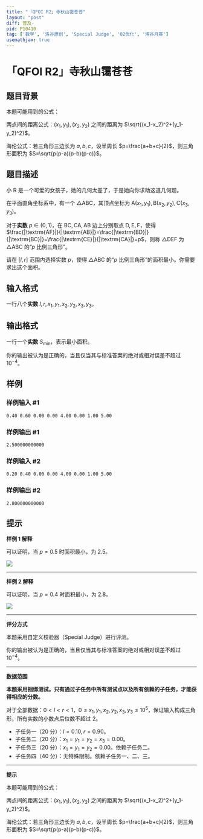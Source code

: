 ```yaml
---
title: "「QFOI R2」寺秋山霭苍苍"
layout: "post"
diff: 普及-
pid: P10410
tag: ['数学', '洛谷原创', 'Special Judge', 'O2优化', '洛谷月赛']
usemathjax: true
---
```


# 「QFOI R2」寺秋山霭苍苍
## 题目背景

本题可能用到的公式：

两点间的距离公式：$(x_1,y_1),(x_2,y_2)$ 之间的距离为 $\sqrt{(x_1-x_2)^2+(y_1-y_2)^2}$。

海伦公式：若三角形三边长为 $a,b,c$，设半周长 $p=\frac{a+b+c}{2}$，则三角形面积为 $S=\sqrt{p(p-a)(p-b)(p-c)}$。
## 题目描述

小 R 是一个可爱的女孩子，她的几何太差了，于是她向你求助这道几何题。

在平面直角坐标系中，有一个 $\triangle\textrm{ABC}$，其顶点坐标为 $\textrm{A}(x_1,y_1),\textrm{B}(x_2,y_2),\textrm{C}(x_3,y_3)$。

对于**实数** $p\in(0,1)$，在 $\textrm{BC},\textrm{CA},\textrm{AB}$ 边上分别取点 $\textrm{D},\textrm{E},\textrm{F}$，使得 $\frac{|\textrm{AF}|}{|\textrm{AB}|}=\frac{|\textrm{BD}|}{|\textrm{BC}|}=\frac{|\textrm{CE}|}{|\textrm{CA}|}=p$，则称 $\triangle\textrm{DEF}$ 为 $\triangle\textrm{ABC}$ 的“$p$ 比例三角形”。

请在 $[l,r]$ 范围内选择实数 $p$，使得 $\triangle\textrm{ABC}$ 的“$p$ 比例三角形”的面积最小。你需要求出这个面积。
## 输入格式

一行八个**实数** $l,r,x_1,y_1,x_2,y_2,x_3,y_3$。
## 输出格式

一行一个**实数** $S_{\min}$，表示最小面积。

你的输出被认为是正确的，当且仅当其与标准答案的绝对或相对误差不超过 $10^{-4}$。

## 样例

### 样例输入 #1
```
0.40 0.60 0.00 0.00 4.00 0.00 1.00 5.00
```
### 样例输出 #1
```
2.500000000000
```
### 样例输入 #2
```
0.20 0.40 0.00 0.00 4.00 0.00 1.00 5.00
```
### 样例输出 #2
```
2.800000000000
```
## 提示

**样例 $1$ 解释**

可以证明，当 $p=0.5$ 时面积最小，为 $2.5$。

![](https://cdn.luogu.com.cn/upload/image_hosting/stzw0bwl.png)

---

**样例 $2$ 解释**

可以证明，当 $p=0.4$ 时面积最小，为 $2.8$。

![](https://cdn.luogu.com.cn/upload/image_hosting/hf4xj9tc.png)

---

**评分方式**

本题采用自定义校验器（Special Judge）进行评测。

你的输出被认为是正确的，当且仅当其与标准答案的绝对或相对误差不超过 $10^{-4}$。

---

**数据范围**

**本题采用捆绑测试。只有通过子任务中所有测试点以及所有依赖的子任务，才能获得相应的分数。**

对于全部数据：$0 < l < r < 1$，$0\le x_1,y_1,x_2,y_2,x_3,y_3\le 10^5$，保证输入构成三角形，所有实数的小数点后位数不超过 $2$。

- 子任务一（$20$ 分）：$l=0.10,r=0.90$。
- 子任务二（$20$ 分）：$x_1=y_1=y_2=x_3=0.00$。
- 子任务三（$20$ 分）：$x_1=y_1=y_2=0.00$。依赖子任务二。
- 子任务四（$40$ 分）：无特殊限制。依赖子任务一、二、三。

---

**提示**

本题可能用到的公式：

两点间的距离公式：$(x_1,y_1),(x_2,y_2)$ 之间的距离为 $\sqrt{(x_1-x_2)^2+(y_1-y_2)^2}$。

海伦公式：若三角形三边长为 $a,b,c$，设半周长 $p=\frac{a+b+c}{2}$，则三角形面积为 $S=\sqrt{p(p-a)(p-b)(p-c)}$。
